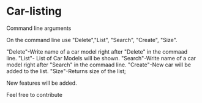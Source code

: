 # Car-listing

Command line arguments

On the command line use "Delete","List", "Search", "Create", "Size".


"Delete"-Write name of a car model right after "Delete" in the commaad line.
"List"- List of Car Models will be shown.
"Search"-Write name of a car model right after "Search" in the commaad line.
"Create"-New car will be added to the list.
"Size"-Returns size of the list;



New features will be added. 

Feel free to contribute

